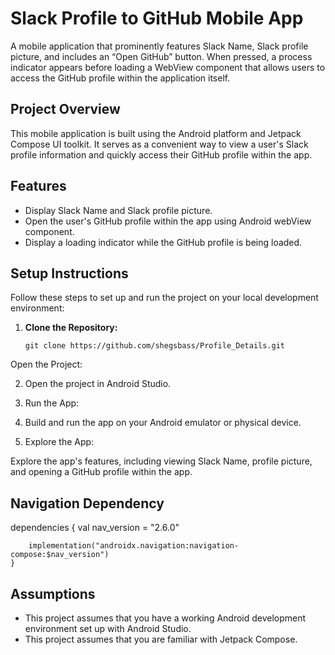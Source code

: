 # Slack Profile to GitHub Mobile App

A mobile application that prominently features Slack Name, Slack profile picture, and includes an “Open GitHub” button. When pressed, a process indicator appears before loading a WebView component that allows users to access the GitHub profile within the application itself.

## Project Overview

This mobile application is built using the Android platform and Jetpack Compose UI toolkit. It serves as a convenient way to view a user's Slack profile information and quickly access their GitHub profile within the app.

## Features

- Display Slack Name and Slack profile picture.
- Open the user's GitHub profile within the app using Android webView component.
- Display a loading indicator while the GitHub profile is being loaded.

## Setup Instructions

Follow these steps to set up and run the project on your local development environment:

1. **Clone the Repository:**

   ```shell
   git clone https://github.com/shegsbass/Profile_Details.git

Open the Project:

2. Open the project in Android Studio.

3. Run the App:

4. Build and run the app on your Android emulator or physical device.

5. Explore the App:

Explore the app's features, including viewing Slack Name, profile picture, and opening a GitHub profile within the app.

## Navigation Dependency
dependencies {
        val nav_version = "2.6.0"
        
        implementation("androidx.navigation:navigation-compose:$nav_version")
    }

## Assumptions
- This project assumes that you have a working Android development environment set up with Android Studio.
- This project assumes that you are familiar with Jetpack Compose.
